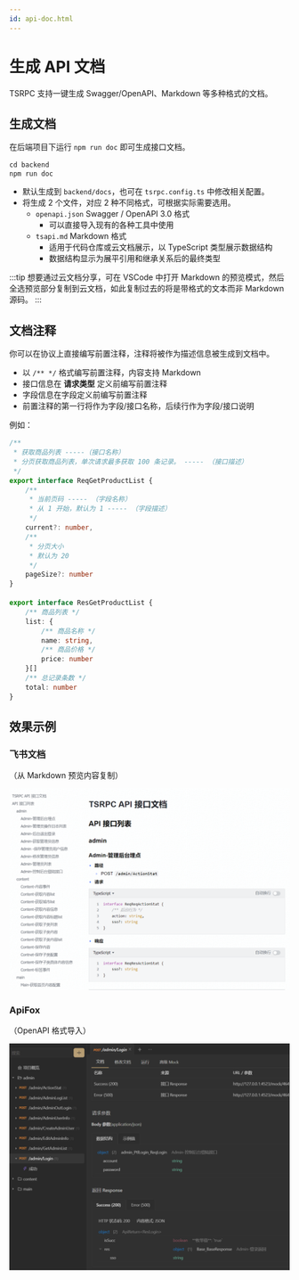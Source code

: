 ```yaml
---
id: api-doc.html
---
```


# 生成 API 文档

TSRPC 支持一键生成 Swagger/OpenAPI、Markdown 等多种格式的文档。

## 生成文档

在后端项目下运行 `npm run doc` 即可生成接口文档。

```shell
cd backend
npm run doc
```

- 默认生成到 `backend/docs`，也可在 `tsrpc.config.ts` 中修改相关配置。
- 将生成 2 个文件，对应 2 种不同格式，可根据实际需要选用。
    - `openapi.json` Swagger / OpenAPI 3.0 格式
        - 可以直接导入现有的各种工具中使用
    - `tsapi.md` Markdown 格式
        - 适用于代码仓库或云文档展示，以 TypeScript 类型展示数据结构
        - 数据结构显示为展平引用和继承关系后的最终类型

:::tip
想要通过云文档分享，可在 VSCode 中打开 Markdown 的预览模式，然后全选预览部分复制到云文档，如此复制过去的将是带格式的文本而非 Markdown 源码。
:::

## 文档注释

你可以在协议上直接编写前置注释，注释将被作为描述信息被生成到文档中。

- 以 `/** */` 格式编写前置注释，内容支持 Markdown
- 接口信息在 **请求类型** 定义前编写前置注释
- 字段信息在字段定义前编写前置注释
- 前置注释的第一行将作为字段/接口名称，后续行作为字段/接口说明

例如：

```ts
/**
 * 获取商品列表 -----（接口名称）
 * 分页获取商品列表，单次请求最多获取 100 条记录。 ----- （接口描述）
 */
export interface ReqGetProductList {
    /**
     * 当前页码 ----- （字段名称）
     * 从 1 开始，默认为 1 ----- （字段描述）
     */
    current?: number,
    /**
     * 分页大小
     * 默认为 20
     */
    pageSize?: number
}

export interface ResGetProductList {
    /** 商品列表 */
    list: {
        /** 商品名称 */
        name: string,
        /** 商品价格 */
        price: number
    }[]
    /** 总记录条数 */
    total: number
}
```

## 效果示例

### 飞书文档

（从 Markdown 预览内容复制）

![](assets/markdown-doc.png)

### ApiFox

（OpenAPI 格式导入）

![](assets/apifox.png)